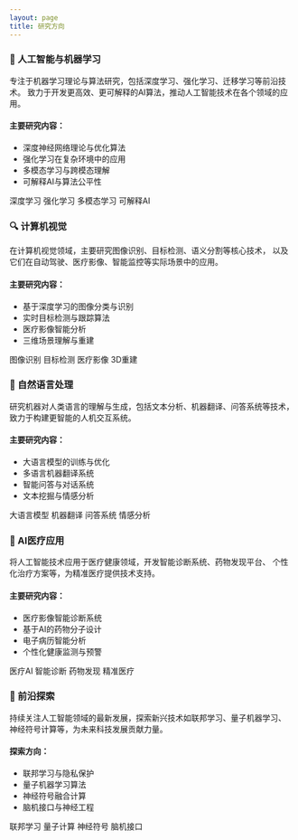 ```yaml
---
layout: page
title: 研究方向
---
```


<div class="content-card">
  <h3>🤖 人工智能与机器学习</h3>
  <p>
    专注于机器学习理论与算法研究，包括深度学习、强化学习、迁移学习等前沿技术。
    致力于开发更高效、更可解释的AI算法，推动人工智能技术在各个领域的应用。
  </p>
  
  <h4>主要研究内容：</h4>
  <ul>
    <li>深度神经网络理论与优化算法</li>
    <li>强化学习在复杂环境中的应用</li>
    <li>多模态学习与跨模态理解</li>
    <li>可解释AI与算法公平性</li>
  </ul>
  
  <div class="skills-tags">
    <span class="skill-tag">深度学习</span>
    <span class="skill-tag">强化学习</span>
    <span class="skill-tag">多模态学习</span>
    <span class="skill-tag">可解释AI</span>
  </div>
</div>

<div class="content-card">
  <h3>🔍 计算机视觉</h3>
  <p>
    在计算机视觉领域，主要研究图像识别、目标检测、语义分割等核心技术，
    以及它们在自动驾驶、医疗影像、智能监控等实际场景中的应用。
  </p>
  
  <h4>主要研究内容：</h4>
  <ul>
    <li>基于深度学习的图像分类与识别</li>
    <li>实时目标检测与跟踪算法</li>
    <li>医疗影像智能分析</li>
    <li>三维场景理解与重建</li>
  </ul>
  
  <div class="skills-tags">
    <span class="skill-tag">图像识别</span>
    <span class="skill-tag">目标检测</span>
    <span class="skill-tag">医疗影像</span>
    <span class="skill-tag">3D重建</span>
  </div>
</div>

<div class="content-card">
  <h3>📝 自然语言处理</h3>
  <p>
    研究机器对人类语言的理解与生成，包括文本分析、机器翻译、问答系统等技术，
    致力于构建更智能的人机交互系统。
  </p>
  
  <h4>主要研究内容：</h4>
  <ul>
    <li>大语言模型的训练与优化</li>
    <li>多语言机器翻译系统</li>
    <li>智能问答与对话系统</li>
    <li>文本挖掘与情感分析</li>
  </ul>
  
  <div class="skills-tags">
    <span class="skill-tag">大语言模型</span>
    <span class="skill-tag">机器翻译</span>
    <span class="skill-tag">问答系统</span>
    <span class="skill-tag">情感分析</span>
  </div>
</div>

<div class="content-card">
  <h3>🏥 AI医疗应用</h3>
  <p>
    将人工智能技术应用于医疗健康领域，开发智能诊断系统、药物发现平台、
    个性化治疗方案等，为精准医疗提供技术支持。
  </p>
  
  <h4>主要研究内容：</h4>
  <ul>
    <li>医疗影像智能诊断系统</li>
    <li>基于AI的药物分子设计</li>
    <li>电子病历智能分析</li>
    <li>个性化健康监测与预警</li>
  </ul>
  
  <div class="skills-tags">
    <span class="skill-tag">医疗AI</span>
    <span class="skill-tag">智能诊断</span>
    <span class="skill-tag">药物发现</span>
    <span class="skill-tag">精准医疗</span>
  </div>
</div>

<div class="content-card">
  <h3>🌟 前沿探索</h3>
  <p>
    持续关注人工智能领域的最新发展，探索新兴技术如联邦学习、量子机器学习、
    神经符号计算等，为未来科技发展贡献力量。
  </p>
  
  <h4>探索方向：</h4>
  <ul>
    <li>联邦学习与隐私保护</li>
    <li>量子机器学习算法</li>
    <li>神经符号融合计算</li>
    <li>脑机接口与神经工程</li>
  </ul>
  
  <div class="skills-tags">
    <span class="skill-tag">联邦学习</span>
    <span class="skill-tag">量子计算</span>
    <span class="skill-tag">神经符号</span>
    <span class="skill-tag">脑机接口</span>
  </div>
</div>
